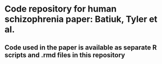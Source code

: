 # Code repository for human schizophrenia paper: Batiuk, Tyler et al.

## Code used in the paper is available as separate R scripts and .rmd files in this repository
